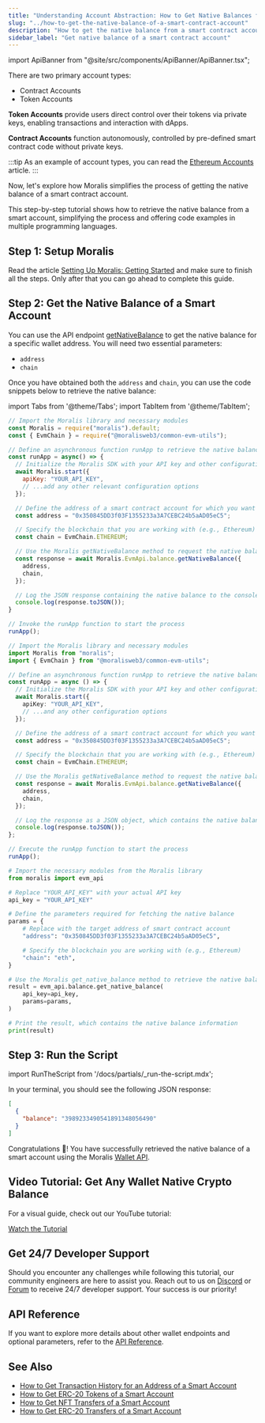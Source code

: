 ```yaml
---
title: "Understanding Account Abstraction: How to Get Native Balances from Smart Accounts"
slug: "../how-to-get-the-native-balance-of-a-smart-contract-account"
description: "How to get the native balance from a smart contract account using Moralis Wallet API."
sidebar_label: "Get native balance of a smart contract account"
---
```


import ApiBanner from "@site/src/components/ApiBanner/ApiBanner.tsx";

<ApiBanner />

There are two primary account types:
* Contract Accounts
* Token Accounts

**Token Accounts** provide users direct control over their tokens via private keys, enabling transactions and interaction with dApps.

**Contract Accounts** function autonomously, controlled by pre-defined smart contract code without private keys.

:::tip
As an example of account types, you can read the [Ethereum Accounts](https://ethereum.org/en/developers/docs/accounts/#types-of-account) article.
:::

Now, let's explore how Moralis simplifies the process of getting the native balance of a smart contract account.

This step-by-step tutorial shows how to retrieve the native balance from a smart account, simplifying the process and offering code examples in multiple programming languages.

## Step 1: Setup Moralis

Read the article [Setting Up Moralis: Getting Started](/web3-data-api/evm/get-your-api-key) and make sure to finish all the steps. Only after that you can go ahead to complete this guide.

## Step 2: Get the Native Balance of a Smart Account

You can use the API endpoint [getNativeBalance](/web3-data-api/evm/reference/get-native-balance) to get the native balance for a specific wallet address. You will need two essential parameters:

* `address`
* `chain`

Once you have obtained both the `address` and `chain`, you can use the code snippets below to retrieve the native balance:

import Tabs from '@theme/Tabs';
import TabItem from '@theme/TabItem';

<Tabs groupId="programming-language">
  <TabItem value="javascript" label="index.js (JavaScript)" default>

```javascript
// Import the Moralis library and necessary modules
const Moralis = require("moralis").default;
const { EvmChain } = require("@moralisweb3/common-evm-utils");

// Define an asynchronous function runApp to retrieve the native balance of a smart contract account
const runApp = async() => {
  // Initialize the Moralis SDK with your API key and other configurations
  await Moralis.start({
    apiKey: "YOUR_API_KEY",
    // ...add any other relevant configuration options
  });

  // Define the address of a smart contract account for which you want to fetch the native balance
  const address = "0x350845DD3f03F1355233a3A7CEBC24b5aAD05eC5";

  // Specify the blockchain that you are working with (e.g., Ethereum)
  const chain = EvmChain.ETHEREUM;

  // Use the Moralis getNativeBalance method to request the native balance
  const response = await Moralis.EvmApi.balance.getNativeBalance({
    address,
    chain,
  });

  // Log the JSON response containing the native balance to the console
  console.log(response.toJSON());
}

// Invoke the runApp function to start the process
runApp();
```

</TabItem>
<TabItem value="typescript" label="index.ts (TypeScript)">

```typescript
// Import the Moralis library and necessary modules
import Moralis from "moralis";
import { EvmChain } from "@moralisweb3/common-evm-utils";

// Define an asynchronous function runApp to retrieve the native balance of a smart contract account
const runApp = async () => {
  // Initialize the Moralis SDK with your API key and other configurations
  await Moralis.start({
    apiKey: "YOUR_API_KEY",
    // ...and any other configuration options
  });

  // Define the address of a smart contract account for which you want to fetch the native balance
  const address = "0x350845DD3f03F1355233a3A7CEBC24b5aAD05eC5";

  // Specify the blockchain that you are working with (e.g., Ethereum)
  const chain = EvmChain.ETHEREUM;

  // Use the Moralis getNativeBalance method to request the native balance
  const response = await Moralis.EvmApi.balance.getNativeBalance({
    address,
    chain,
  });

  // Log the response as a JSON object, which contains the native balance information
  console.log(response.toJSON());
};

// Execute the runApp function to start the process
runApp();
```

</TabItem>
<TabItem value="python" label="index.py (Python)">

```python
# Import the necessary modules from the Moralis library
from moralis import evm_api

# Replace "YOUR_API_KEY" with your actual API key
api_key = "YOUR_API_KEY"

# Define the parameters required for fetching the native balance
params = {
    # Replace with the target address of smart contract account
    "address": "0x350845DD3f03F1355233a3A7CEBC24b5aAD05eC5",

    # Specify the blockchain you are working with (e.g., Ethereum)
    "chain": "eth",
}

# Use the Moralis get_native_balance method to retrieve the native balance
result = evm_api.balance.get_native_balance(
    api_key=api_key,
    params=params,
)

# Print the result, which contains the native balance information
print(result)
```

</TabItem>
</Tabs>

## Step 3: Run the Script

import RunTheScript from '/docs/partials/\_run-the-script.mdx';

<RunTheScript />

In your terminal, you should see the following JSON response:

```json
[
  {
    "balance": "3989233490541891348056490"
  }
]
```

Congratulations 🥳! You have successfully retrieved the native balance of a smart account using the Moralis [Wallet API](https://moralis.io/api/wallet/).

## Video Tutorial: Get Any Wallet Native Crypto Balance

For a visual guide, check out our YouTube tutorial:

[Watch the Tutorial](https://www.youtube.com/watch?v=sL5t07JE0aE)

## Get 24/7 Developer Support

Should you encounter any challenges while following this tutorial, our community engineers are here to assist you. Reach out to us on [Discord](https://moralis.io/discord) or [Forum](https://forum.moralis.io) to receive 24/7 developer support. Your success is our priority!

## API Reference

If you want to explore more details about other wallet endpoints and optional parameters, refer to the [API Reference](/web3-data-api/evm/reference#wallet-api).

## See Also

* [How to Get Transaction History for an Address of a Smart Account](/web3-data-api/evm/wallet-api/how-to-get-transactions-of-smart-contract-account)
* [How to Get ERC-20 Tokens of a Smart Account](/web3-data-api/evm/wallet-api/how-to-get-erc-20-token-of-smart-contract-account)
* [How to Get NFT Transfers of a Smart Account](/web3-data-api/evm/wallet-api/how-to-get-nft-transfers-of-smart-contract-account)
* [How to Get ERC-20 Transfers of a Smart Account](/web3-data-api/evm/wallet-api/how-to-get-erc-20-transfers-of-smart-contract-account)
